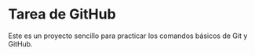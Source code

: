 # Tarea de GitHub
Este es un proyecto sencillo para practicar los comandos
básicos de Git y GitHub.

